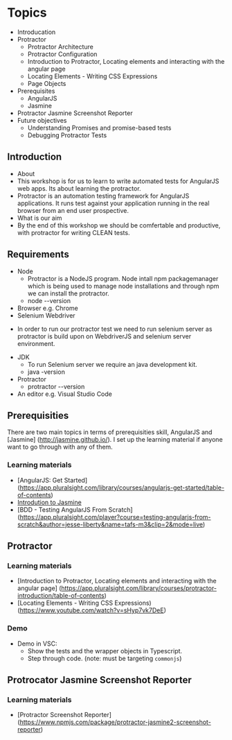 # Topics
* Introducation
* Protractor
  * Protractor Architecture
  * Protractor Configuration
  * Introduction to Protractor, Locating elements and interacting with the angular page
  * Locating Elements - Writing CSS Expressions
  * Page Objects 
* Prerequisites
   * AngularJS
   * Jasmine
* Protractor Jasmine Screenshot Reporter
* Future objectives
   *  Understanding Promises and promise-based tests  
   *  Debugging Protractor Tests

## Introduction   

 - About 
  - This workshop is for us to learn to write automated tests for AngularJS web apps. Its about learning the protractor.
  - Protractor is an automation testing framework for AngularJS applications. It runs test against your application running in the   real browser from an end user prospective. 
 - What is our aim
  -  By the end of this workshop we should be comfertable and productive, with protractor for writing CLEAN tests.
  
## Requirements

* Node
    - Protractor is a NodeJS program. Node intall npm packagemanager which is being used to manage node installations and through npm we can install the protractor.
    - node --version 
* Browser e.g. Chrome 
* Selenium Webdriver 
 - In order to run our protractor test we need to run selenium server as protractor is build upon on WebdriverJS and selenium server environment. 
* JDK 
  - To run Selenium server we require an java development kit.
  - java -version
* Protractor 
  - protractor --version   
* An editor e.g. Visual Studio Code
  
## Prerequisities

There are two main topics in terms of prerequisities skill, AngularJS and [Jasmine] (http://jasmine.github.io/). I set up the learning material if anyone want to go through with any of them.

### Learning materials

* [AngularJS: Get Started] (https://app.pluralsight.com/library/courses/angularjs-get-started/table-of-contents)
* [Introdution to Jasmine](https://app.pluralsight.com/player?course=testing-javascript&author=joe-eames&name=testing-javascript-m2-jasmine&clip=0&mode=live)
* [BDD - Testing AngularJS From Scratch] (https://app.pluralsight.com/player?course=testing-angularjs-from-scratch&author=jesse-liberty&name=tafs-m3&clip=2&mode=live)

## Protractor

### Learning materials

* [Introduction to Protractor, Locating elements and interacting with the angular page] (https://app.pluralsight.com/library/courses/protractor-introduction/table-of-contents)
* [Locating Elements - Writing CSS Expressions) (https://www.youtube.com/watch?v=sHyp7vk7DeE) 

### Demo

* Demo in VSC:
    * Show the tests and the wrapper objects in Typescript.
    * Step through code. (note: must be targeting `commonjs`)
 
## Protrocator Jasmine Screenshot Reporter

### Learning materials

* [Protractor Screenshot Reporter] (https://www.npmjs.com/package/protractor-jasmine2-screenshot-reporter)

  

